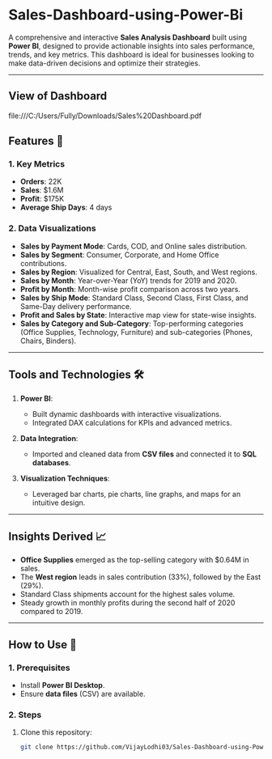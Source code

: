 # Sales-Dashboard-using-Power-Bi

A comprehensive and interactive **Sales Analysis Dashboard** built using **Power BI**, designed to provide actionable insights into sales performance, trends, and key metrics. This dashboard is ideal for businesses looking to make data-driven decisions and optimize their strategies.

---
## View of Dashboard
file:///C:/Users/Fully/Downloads/Sales%20Dashboard.pdf

## Features 🌟  

### 1. **Key Metrics**  
- **Orders**: 22K  
- **Sales**: $1.6M  
- **Profit**: $175K  
- **Average Ship Days**: 4 days  

### 2. **Data Visualizations**  
- **Sales by Payment Mode**: Cards, COD, and Online sales distribution.  
- **Sales by Segment**: Consumer, Corporate, and Home Office contributions.  
- **Sales by Region**: Visualized for Central, East, South, and West regions.  
- **Sales by Month**: Year-over-Year (YoY) trends for 2019 and 2020.  
- **Profit by Month**: Month-wise profit comparison across two years.  
- **Sales by Ship Mode**: Standard Class, Second Class, First Class, and Same-Day delivery performance.  
- **Profit and Sales by State**: Interactive map view for state-wise insights.  
- **Sales by Category and Sub-Category**: Top-performing categories (Office Supplies, Technology, Furniture) and sub-categories (Phones, Chairs, Binders).  

---

## Tools and Technologies 🛠  

1. **Power BI**:  
   - Built dynamic dashboards with interactive visualizations.  
   - Integrated DAX calculations for KPIs and advanced metrics.  

2. **Data Integration**:  
   - Imported and cleaned data from **CSV files** and connected it to **SQL databases**.  

3. **Visualization Techniques**:  
   - Leveraged bar charts, pie charts, line graphs, and maps for an intuitive design.  

---

## Insights Derived 📈  

- **Office Supplies** emerged as the top-selling category with $0.64M in sales.  
- The **West region** leads in sales contribution (33%), followed by the East (29%).  
- Standard Class shipments account for the highest sales volume.  
- Steady growth in monthly profits during the second half of 2020 compared to 2019.  

---

## How to Use 🚀  

### 1. Prerequisites  
- Install **Power BI Desktop**.  
- Ensure **data files** (CSV) are available.  

### 2. Steps  
1. Clone this repository:  
   ```bash
   git clone https://github.com/VijayLodhi03/Sales-Dashboard-using-Power-Bi.git
